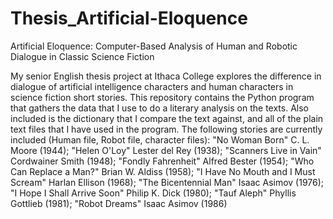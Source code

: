 # Thesis_Artificial-Eloquence
Artificial Eloquence: Computer-Based Analysis of Human and Robotic Dialogue in Classic Science Fiction

My senior English thesis project at Ithaca College explores the difference in dialogue of artificial intelligence characters and human characters in science fiction short stories.
This repository contains the Python program that gathers the data that I use to do a literary analysis on the texts.
Also included is the dictionary that I compare the text against, and all of the plain text files that I have used in the program.
The following stories are currently included (Human file, Robot file, character files):
"No Woman Born" C. L. Moore (1944); "Helen O'Loy" Lester del Rey (1938); "Scanners Live in Vain" Cordwainer Smith (1948); "Fondly Fahrenheit" Alfred Bester (1954); "Who Can Replace a Man?" Brian W. Aldiss (1958); "I Have No Mouth and I Must Scream" Harlan Ellison (1968); "The Bicentennial Man" Isaac Asimov (1976); "I Hope I Shall Arrive Soon" Philip K. Dick (1980); "Tauf Aleph" Phyllis Gottlieb (1981); "Robot Dreams" Isaac Asimov (1986)
